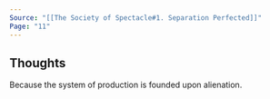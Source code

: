```yaml
---
Source: "[[The Society of Spectacle#1. Separation Perfected]]"
Page: "11"
---
```

## Thoughts
Because the system of production is founded upon alienation. 